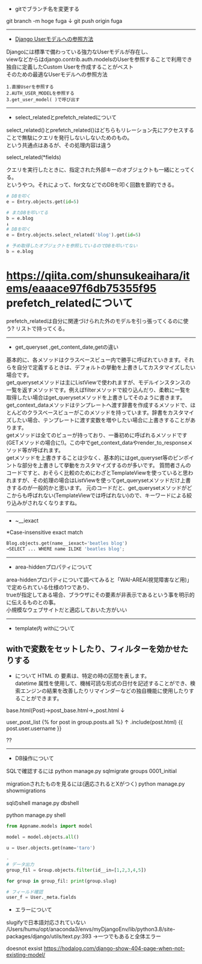 - gitでブランチ名を変更する

git branch -m hoge fuga 
↓
git push origin fuga

---
- [Django Userモデルへの参照方法](https://djangobrothers.com/blogs/referencing_the_user_model/)

Djangoには標準で備わっている強力なUserモデルが存在し、<br />
viewなどからはdjango.contrib.auth.modelsのUserを参照することで利用でき<br />
独自に定義したCustom Userを作成することがベスト<br />
そのための最適なUserモデルへの参照方法<br />

    1.直接Userを参照する
    2.AUTH_USER_MODELを参照する
    3.get_user_model( )で呼び出す
---
- select_relatedとprefetch_relatedについて

select_related()とprefetch_related()はどちらもリレーション先にアクセスすることで無駄にクエリを発行しないしないためのもの。<br />
という共通点はあるが、その処理内容は違う<br />

select_related(*fields)

クエリを実行したときに、指定された外部キーのオブジェクトも一緒にとってくる。<br />
というやつ。それによって、for文などでのDBを叩く回数を節約できる。<br />

```python
# DBを叩く
e = Entry.objects.get(id=5)

# またDBを叩いてる
b = e.blog
↓
# DBを叩く
e = Entry.objects.select_related('blog').get(id=5)

# 予め取得したオブジェクトを参照しているのでDBを叩いてない
b = e.blog
```
# https://qiita.com/shunsukeaihara/items/eaaace97f6db75355f95 prefetch_relatedについて
prefetch_relatedは自分に関連づけられた外のモデルを引っ張ってくるのに使う?
リストで持ってくる。

---
- get_queryset ,get_content_date,getの違い

基本的に、各メソッドはクラスベースビュー内で勝手に呼ばれていきます。それらを自分で定義するときは、デフォルトの挙動を上書きしてカスタマイズしたい場合です。
<br>
get_querysetメソッドは主にListViewで使われますが、モデルインスタンスの一覧を返すメソッドです。例えばfilterメソッドで絞り込んだり、柔軟に一覧を取得したい場合はget_querysetメソッドを上書きしてそのように書きます。
<br>
get_context_dataメソッドはテンプレートへ渡す辞書を作成するメソッドで、ほとんどのクラスベースビューがこのメソッドを持っています。辞書をカスタマイズしたい場合、テンプレートに渡す変数を増やしたい場合に上書きすることがあります。
<br>
getメソッドは全てのビューが持っており、一番初めに呼ばれるメソッドです(GETメソッドの場合に!)。この中でget_context_dataやrender_to_responseメソッド等が呼ばれます。
<br>
getメソッドを上書きすることは少なく、基本的にはget_queryset等のピンポイントな部分を上書きして挙動をカスタマイズするのが多いです。
質問者さんのコードですと、おそらく比較のためにわざとTemplateViewを使っていると思われますが、その処理の場合はListViewを使ってget_querysetメソッドだけ上書きするのが一般的かと思います。
元のコードだと、get_querysetメソッドがどこからも呼ばれない(TemplateViewでは呼ばれない)ので、キーワードによる絞り込みがされなくなりますね。
<br>

---
- ~__iexact

*Case-insensitive exact match

```python
Blog.objects.get(name__iexact='beatles blog')
→SELECT ... WHERE name ILIKE 'beatles blog';
```
---
- area-hiddenプロパティについて

area-hiddenプロパティについて調べてみると「WAI-AREA(視覚障害など用)」で定められている仕様の1つであり、<br>
trueが指定してある場合、ブラウザにその要素が非表示であるという事を明示的に伝えるものとの事。<br>
小規模なウェブサイトだと適応しておいた方がいい<br>

---
- template内 withについて

withで変数をセットしたり、フィルターを効かせたりする
---
- <time>について
HTML の <time> 要素は、特定の時の区間を表します。<br>
 datetime 属性を使用して、機械可読な形式の日付を記述することができ、検索エンジンの結果を改善したりリマインダーなどの独自機能に使用したりすることができます。

 base.html(Post)→post_base.html→_post.html
 ↓


user_post_list
 {% for post in group.posts.all %}
↑
 .include(post.html)
 {{ post.user.username }}

 ??


---

- DB操作について

SQLで確認するには
python manage.py sqlmigrate groups 0001_initial

migrationされたものを見るには(適応されるとXがつく)
 python manage.py showmigrations

sqlのshell
manage.py dbshell

python manage.py shell

```python
from Appname.models import model

model = model.objects.all()

u = User.objects.get(name='taro')

-
# データ出力
group_fil = Group.objects.filter(id__in=[1,2,3,4,5])  

for group in group_fil: print(group.slug)  

# フィールド確認
user_f = User._meta.fields  
```

- エラーについて

slugifyで日本語対応されていない
/Users/humu/opt/anaconda3/envs/myDjangoEnv/lib/python3.8/site-packages/django/utils/text.py:393
→一つでもあると全体エラー


doesnot exsist 
https://hodalog.com/django-show-404-page-when-not-existing-model/